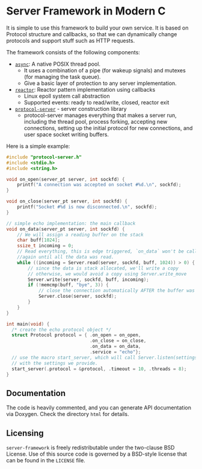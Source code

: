 # Server Framework in Modern C

It is simple to use this framework to build your own service. It is
based on Protocol structure and callbacks, so that we can dynamically
change protocols and support stuff such as HTTP requests.

The framework consists of the following components:

* [`async`](async.h): A native POSIX thread pool.
  - It uses a combination of a pipe (for wakeup signals) and
    mutexes (for managing the task queue).
  - Give a basic layer of protection to any server implementation.
* [`reactor`](reactor.h): Reactor pattern implementation using callbacks
  - Linux epoll system call abstraction
  - Supported events: ready to read/write, closed, reactor exit
* [`protocol-server`](protocol-server.h) - server construction library
  - protocol-server manages everything that makes a server run, including
    the thread pool, process forking, accepting new connections, setting up
    the initial protocol for new connections, and user space socket writing
    buffers.

Here is a simple example:
```c
#include "protocol-server.h"
#include <stdio.h>
#include <string.h>

void on_open(server_pt server, int sockfd) {
    printf("A connection was accepted on socket #%d.\n", sockfd);
}

void on_close(server_pt server, int sockfd) {
    printf("Socket #%d is now disconnected.\n", sockfd);
}

// simple echo implementation: the main callback
void on_data(server_pt server, int sockfd) {
    // We will assign a reading buffer on the stack
    char buff[1024];
    ssize_t incoming = 0;
    // Read everything, this is edge triggered, `on_data` won't be called
    //again until all the data was read.
    while ((incoming = Server.read(server, sockfd, buff, 1024)) > 0) {
        // since the data is stack allocated, we'll write a copy
        // otherwise, we would avoid a copy using Server.write_move
        Server.write(server, sockfd, buff, incoming);
        if (!memcmp(buff, "bye", 3)) {
            // close the connection automatically AFTER the buffer was sent.
            Server.close(server, sockfd);
        }
    }
}

int main(void) {
  /* create the echo protocol object */
  struct Protocol protocol = { .on_open = on_open,
                               .on_close = on_close,
                               .on_data = on_data,
                               .service = "echo"};
  // use the macro start_server, which will call Server.listen(settings)
  // with the settings we provide.
  start_server(.protocol = &protocol, .timeout = 10, .threads = 8);
}
```


Documentation
-------------
The code is heavily commented, and you can generate API documentation via
Doxygen. Check the directory `html` for details.


Licensing
---------
`server-framework` is freely redistributable under the two-clause BSD License.
Use of this source code is governed by a BSD-style license that can be found
in the `LICENSE` file.
